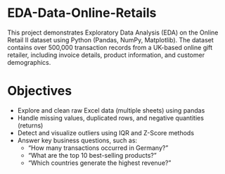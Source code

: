 # EDA-Data-Online-Retails
This project demonstrates Exploratory Data Analysis (EDA) on the Online Retail II dataset using Python (Pandas, NumPy, Matplotlib). The dataset contains over 500,000 transaction records from a UK-based online gift retailer, including invoice details, product information, and customer demographics.
# Objectives
- Explore and clean raw Excel data (multiple sheets) using pandas
- Handle missing values, duplicated rows, and negative quantities (returns)
- Detect and visualize outliers using IQR and Z-Score methods
- Answer key business questions, such as:
  - “How many transactions occurred in Germany?”
  - “What are the top 10 best-selling products?”
  - “Which countries generate the highest revenue?”
